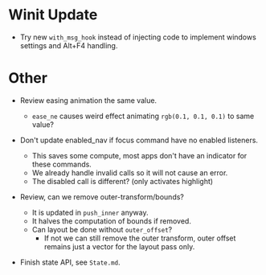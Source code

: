 # Winit Update

* Try new `with_msg_hook` instead of injecting code to implement windows settings and Alt+F4 handling.

# Other

* Review easing animation the same value.
     - `ease_ne` causes weird effect animating `rgb(0.1, 0.1, 0.1)` to same value?
* Don't update enabled_nav if focus command have no enabled listeners.
    - This saves some compute, most apps don't have an indicator for these commands.
    - We already handle invalid calls so it will not cause an error.
    - The disabled call is different? (only activates highlight)

* Review, can we remove outer-transform/bounds?
    - It is updated in `push_inner` anyway.
    - It halves the computation of bounds if removed.
    - Can layout be done without `outer_offset`?
        - If not we can still remove the outer transform, outer offset remains just a vector for the layout pass only. 
* Finish state API, see `State.md`.